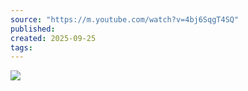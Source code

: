 ```yaml
---
source: "https://m.youtube.com/watch?v=4bj6SqgT4SQ"
published:
created: 2025-09-25
tags:
---
```

![](https://www.youtube.com/watch?v=4bj6SqgT4SQ)